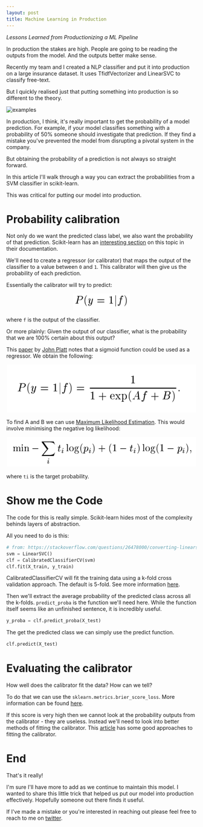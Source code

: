 ```yaml
---
layout: post
title: Machine Learning in Production
---
```


*Lessons Learned from Productionizing a ML Pipeline*

In production the stakes are high. People are going to be reading the outputs from the model. And the outputs better make sense. 

Recently my team and I created a NLP classifier and put it into production on a large insurance dataset. It uses TfidfVectorizer and LinearSVC to classify free-text.

But I quickly realised just that putting something into production is so different to the theory.

![examples](https://i.redd.it/5zz3wrn5ypm41.jpg )

In production, I think, it's really important to get the probability of a model prediction. For example, if your model classifies something with a probability of 50% someone should investigate that prediction. If they find a mistake you've prevented the model from disrupting a pivotal system in the company.

But obtaining the probability of a prediction is not always so straight forward.

In this article I'll walk through a way you can extract the probabilities from a SVM classifier in scikit-learn.

This was critical for putting our model into production. 


# Probability calibration

Not only do we want the predicted class label, we also want the probability of that prediction. Scikit-learn has an [interesting section](https://scikit-learn.org/stable/modules/calibration.html) on this topic in their documentation.

We'll need to create a regressor (or calibrator) that maps the output of the classifier to a value between `0` and `1`. This calibrator will then give us the probability of each prediction. 

Essentially the calibrator will try to predict:


<div style="text-align: center"><img src="/images/production/posterior.png" width="150" /></div>

<!-- ![img](/images/production/posterior.png) -->

where `f` is the output of the classifier.

Or more plainly: Given the output of our classifier, what is the probability that we are 100% certain about this output?


This [paper](https://www.researchgate.net/publication/2594015_Probabilistic_Outputs_for_Support_Vector_Machines_and_Comparisons_to_Regularized_Likelihood_Methods) by [John Platt](https://en.wikipedia.org/wiki/John_Platt_(computer_scientist)) notes that a sigmoid function could be used as a regressor. We obtain the following:


<div style="text-align: center"><img src="/images/production/sigmoid.png" width="500" /></div>

<!-- ![img](/images/production/sigmoid.png) -->


To find A and B we can use [Maximum Likelihood Estimation](https://en.wikipedia.org/wiki/Maximum_likelihood_estimation). This would involve minimising the negative log likelihood:

<div style="text-align: center"><img src="/images/production/neg_log_likelihood.png" width="500" /></div>

where `ti` is the target probability. 


# Show me the Code

The code for this is really simple. Scikit-learn hides most of the complexity behinds layers of abstraction. 


All you need to do is this:


```python
# from: https://stackoverflow.com/questions/26478000/converting-linearsvcs-decision-function-to-probabilities-scikit-learn-python
svm = LinearSVC()
clf = CalibratedClassifierCV(svm) 
clf.fit(X_train, y_train)
```

CalibratedClassifierCV will fit the training data using a k-fold cross validation approach. The default is 5-fold. See more information [here](https://scikit-learn.org/stable/modules/generated/sklearn.calibration.CalibratedClassifierCV.html#sklearn.calibration.CalibratedClassifierCV). 

Then we'll extract the average probability of the predicted class across all the k-folds. `predict_proba` is the function we'll need here. While the function itself seems like an unfinished sentence, it is incredibly useful.

```python
y_proba = clf.predict_proba(X_test)
```

The get the predicted class we can simply use the predict function.

```python
clf.predict(X_test)
``` 

<!-- # Potential Issues

[Platt](https://en.wikipedia.org/wiki/John_Platt_(computer_scientist) [notes](https://www.researchgate.net/publication/2594015_Probabilistic_Outputs_for_Support_Vector_Machines_and_Comparisons_to_Regularized_Likelihood_Methods) that the main issues are:

1. The choice of sigmoid
2. Overfitting -->

# Evaluating the calibrator

How well does the calibrator fit the data? How can we tell?

To do that we can use the `sklearn.metrics.brier_score_loss`. More information can be found [here](https://scikit-learn.org/stable/modules/generated/sklearn.metrics.brier_score_loss.html#sklearn.metrics.brier_score_loss). 

If this score is very high then we cannot look at the probability outputs from the calibrator - they are useless. Instead we'll need to look into better methods of fitting the calibrator. This [article](https://machinelearningmastery.com/calibrated-classification-model-in-scikit-learn/) has some good approaches to fitting the calibrator. 

# End

That's it really!

I'm sure I'll have more to add as we continue to maintain this model. I wanted to share this little trick that helped us put our model into production effectively. Hopefully someone out there finds it useful.

If I've made a mistake or you're interested in reaching out please feel free to reach to me on [twitter](https://twitter.com/neeliyer11).










